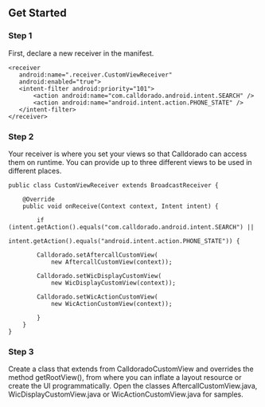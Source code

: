 ## Get Started

### Step 1
First, declare a new receiver in the manifest.
  
 ```
<receiver
    android:name=".receiver.CustomViewReceiver"
    android:enabled="true">
    <intent-filter android:priority="101">
        <action android:name="com.calldorado.android.intent.SEARCH" />
        <action android:name="android.intent.action.PHONE_STATE" />
    </intent-filter>
</receiver>
```

### Step 2 
Your receiver is where you set your views so that Calldorado can access them on runtime. You can provide up to three different views to be used in different places.

```
public class CustomViewReceiver extends BroadcastReceiver {

    @Override
    public void onReceive(Context context, Intent intent) {

        if (intent.getAction().equals("com.calldorado.android.intent.SEARCH") ||
                intent.getAction().equals("android.intent.action.PHONE_STATE")) {

	    Calldorado.setAftercallCustomView(
		    new AftercallCustomView(context));
					   
	    Calldorado.setWicDisplayCustomView(
		    new WicDisplayCustomView(context));					   
			
	    Calldorado.setWicActionCustomView(
		    new WicActionCustomView(context));					

        }
    }
}
```

### Step 3
Create a class that extends from CalldoradoCustomView and overrides the method getRootView(), from where you can inflate a layout resource or create the UI programmatically. Open the classes AftercallCustomView.java, WicDisplayCustomView.java or WicActionCustomView.java for samples.
 
